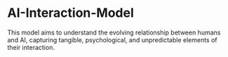 # AI-Interaction-Model
This model aims to understand the evolving relationship between humans and AI, capturing tangible, psychological, and unpredictable elements of their interaction.
